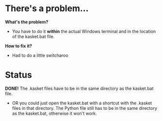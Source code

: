 # There's a problem...
**What's the problem?**
- You have to do it **within** the actual
  Windows terminal and in the location of
  the kasket.bat file.

**How to fix it?**
- Had to do a little switcharoo
# Status
**DONE!**
The .kasket files have to be in the
same directory as the kasket.bat file.
- OR you could just open the kasket.bat
with a shortcut with the .kasket files
in that directory. The Python file still
has to be in the same directory as
the kasket.bat, otherwise it won't work.
